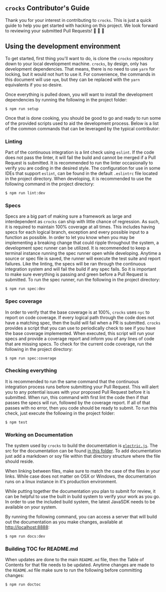 `crocks` Contributor's Guide
---
Thank you for your interest in contributing to `crocks`. This is just a quick
guide to help you get started with hacking on this project. We look forward to
reviewing your submitted Pull Requests! :tada: :cake: :balloon:

## Using the development environment
To get started, first thing you'll want to do, is clone the `crocks` repository
down to your local development machine. `crocks`, by design, only has
development dependencies. That means, there is no need to use `yarn` for
locking, but it would not hurt to use it. For convenience, the commands in this
document will use `npm`, but they can be replaced with the `yarn` equivalents if
you so desire.

Once everything is pulled down, you will want to install the development
dependencies by running the following in the project folder:

```
$ npm run setup
```

Once that is done cooking, you should be good to go and ready to run some of the
provided scripts used to aid the development process. Below is a list of the
common commands that can be leveraged by the typical contributor:

### Linting
Part of the continuous integration is a lint check using `eslint`. If the code
does not pass the linter, it will fail the build and cannot be merged if a Pull
Request is submitted. It is recommended to run the linter occasionally to verify
you are coding in the desired style. The configuration for use in some IDEs that
support `eslint`, can be found in the default `.eslintrc` file located in the
project directory. When developing, it is recommended to use the following
command in the project directory:

```
$ npm run lint:dev
```

### Specs
Specs are a big part of making sure a framework as large and interdependent as
`crocks` can ship with little chance of regression. As such, it is required to
maintain 100% coverage at all times. This includes having specs for each
logical branch, exception and every possible input to a function as possible.
In order to let you know when you may be implementing a breaking change that
could ripple throughout the system, a development spec runner can be utilized.
It is recommended to keep a terminal instance running the spec runner open while
developing. Anytime a source or spec file is saved, the runner will execute the
test suite and report failures. Like the linting, the specs will be ran through
the continuous integration system and will fail the build if any spec fails. So
it is important to make sure everything is passing and green before a Pull
Request is submitted. To run the spec runner, run the following in the project
directory:

```
$ npm run spec:dev
```

### Spec coverage
In order to verify that the base coverage is at 100%, `crocks` uses `nyc` to
report on code coverage. If every logical path through the code does not have a
matching spec, then the build will fail when a PR is submitted. `crocks`
provides a script that you can use to periodically check to see if you have the
base coverage implemented. When executed, this script will run your specs and
provide a coverage report and inform you of any lines of code that are missing
specs. To check for the current code coverage, run the following in the project
directory:

```
$ npm run spec:coverage
```

### Checking everything
It is recommended to run the same command that the continuous integration
process runs before submitting your Pull Request. This will alert you to any
potential issues with your proposed Pull Request before it is submitted. When
run, this command with first lint the code then if that passes the specs will
run, followed by the coverage report. If all of that passes with no error, then
you code should be ready to submit. To run this check, just execute the
following in the project folder:

```
$ npm test
```

### Working on Documentation
The system used by `crocks` to build the documentation
is [`electric.js`][electric]. The src for the documentation can be
found [in this folder][docs-loc]. To add documentation just add a markdown or
soy file within that directory structure where the file should reside.

When linking between files, make sure to match the case of the files in your
links. While case does not matter on OSX or Windows, the documentation runs on
a linux instance in it's production environment.

While putting together the documentation you plan to submit for review, it can
be helpful to use the built in build system to verify your work as you go. In
order to use the included build system, the latest JavaSDK needs to be available
on your system.

By running the following command, you can access a server that will build out the
documentation as you make changes, available
at [http://localhost:8888](http://localhost:8888):

```
$ npm run docs:dev
```

### Building TOC for README.md
When updates are done to the main `README.md` file, then the Table of Contents for
that file needs to be updated. Anytime changes are made to the `README.md` file
make sure to run the following before committing changes:

```
$ npm run doctoc
```

[electric]: https://electricjs.com/
[docs-loc]: https://github.com/evilsoft/crocks/tree/master/docs/src/pages/docs